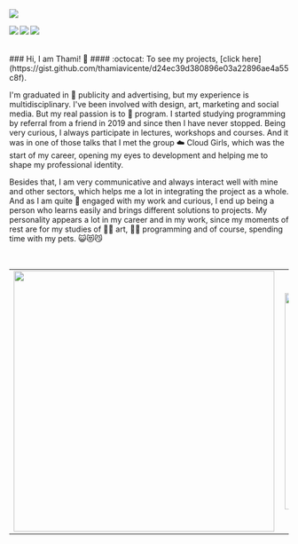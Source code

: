 <img src="https://github.com/thamiavicente/thamiavicente/blob/master/assets/img/git.gif">
 
<a href="https://thamiavicente.github.io/" target="_blank"><img align="left" src="https://github.com/thamiavicente/thamiavicente/blob/master/assets/img/home.png"/></a>
<a href="https://www.linkedin.com/in/thamiavicente/" target="_blank"><img align="left" src="https://github.com/thamiavicente/thamiavicente/blob/master/assets/img/linkedin.png"/></a>
<a href="https://medium.com/@thamiavicente" target="_blank"><img align="left" src="https://github.com/thamiavicente/thamiavicente/blob/master/assets/img/medium.png"/></a>
<!-- <a href="https://www.behance.net/thamiavicente" target="_blank"><img align="left" src="https://github.com/thamiavicente/thamiavicente/blob/master/assets/img/behance.png"/></a>
<a href="https://vimeo.com/thamiavicente" target="_blank"><img align="left" src="https://github.com/thamiavicente/thamiavicente/blob/master/assets/img/vimeo.png"/></a> -->
<!-- <a href="https://www.instagram.com/arthamiavicente/" target="_blank"><img align="left" src="https://github.com/thamiavicente/thamiavicente/blob/master/assets/img/insta.png"/></a> -->
<br>
<br>
<br>
### Hi, I am Thami! 👋
#### :octocat: To see my projects, [click here](https://gist.github.com/thamiavicente/d24ec39d380896e03a22896ae4a55c8f).

<p>I'm graduated in 🐔 publicity and advertising, but my experience is multidisciplinary. I've been involved with design, art, marketing and social media. But my real passion is to 🚀 program. I started studying programming by referral from a friend in 2019 and since then I have never stopped. Being very curious, I always participate in lectures, workshops and courses. And it was in one of those talks that I met the group ☁️ Cloud Girls, which was the start of my career, opening my eyes to development and helping me to shape my professional identity.</p>

<p>Besides that, I am very communicative and always interact well with mine and other sectors, which helps me a lot in integrating the project as a whole. And as I am quite 👊 engaged with my work and curious, I end up being a person who learns easily and brings different solutions to projects. My personality appears a lot in my career and in my work, since my moments of rest are for my studies of 👩‍🎨 art, 👩‍💻 programming and of course, spending time with my pets. 😺😻😼</p>
<br>
<center>
<table>
  <tr>
    <td><img width="470px" align="left" src="https://github-readme-stats.vercel.app/api?username=thamiavicente&theme=vue&show_icons=true&icon_color=03ADDF&title_color=03ADDF&bg_color=0D1117&text_color=fafafa" /></td>
      <td><img width="390px" align="left" src="https://github-readme-stats.vercel.app/api/top-langs/?username=thamiavicente&layout=compact&title_color=03ADDF&bg_color=0D1117&text_color=fafafa" /></td>
  </tr>   
</table>
</center>

<!--
**thamiavicente/thamiavicente** is a ✨ _special_ ✨ repository because its `README.md` (this file) appears on your GitHub profile.

Here are some ideas to get you started:

- 🔭 I’m currently working on ...
- 🌱 I’m currently learning ...
- 👯 I’m looking to collaborate on ...
- 🤔 I’m looking for help with ...
- 💬 Ask me about ...
- 📫 How to reach me: ...
- 😄 Pronouns: ...
- ⚡ Fun fact: ...
-->
